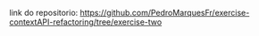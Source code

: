 link do repositorio: https://github.com/PedroMarquesFr/exercise-contextAPI-refactoring/tree/exercise-two